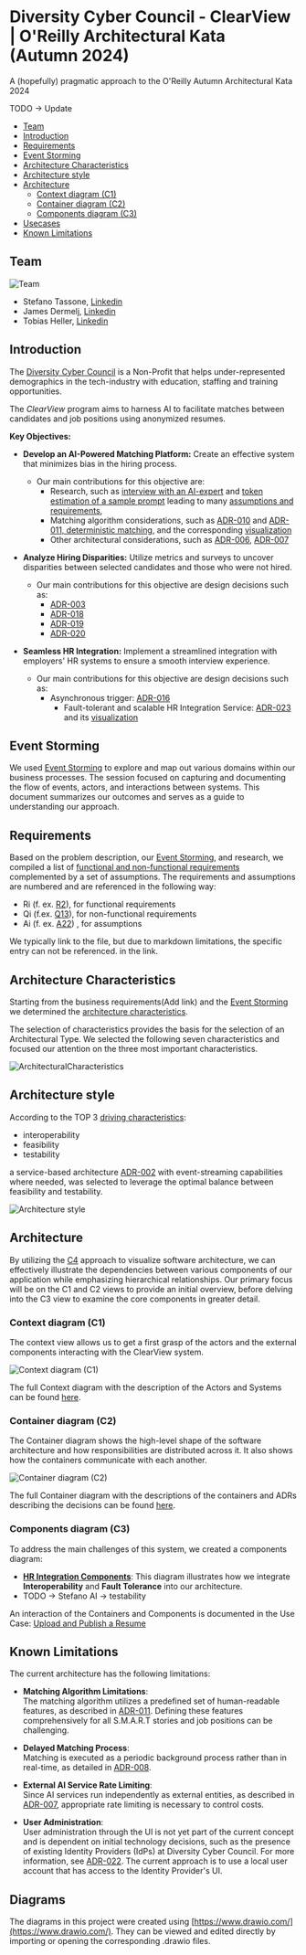 # Diversity Cyber Council - ClearView | O'Reilly Architectural Kata (Autumn 2024)
A (hopefully) pragmatic approach to the O'Reilly Autumn Architectural Kata 2024

TODO -> Update

- [Team](#team)
- [Introduction](#introduction)
- [Requirements](#requirements)
- [Event Storming](#event-storming)
- [Architecture Characteristics](#architecture-characteristics)
- [Architecture style](#architecture-style)
- [Architecture](#architecture)
  - [Context diagram (C1)](#context-diagram-c1)
  - [Container diagram (C2)](#container-diagram-c2)
  - [Components diagram (C3)](#components-diagram-c3)
- [Usecases](#usecases)
- [Known Limitations](#known-limitations)


## Team
![Team](./ArchitectureCharacteristics/images/team.png)

- Stefano Tassone, [Linkedin](https://ch.linkedin.com/in/stefano-tassone)
- James Dermelj, [Linkedin](https://ch.linkedin.com/in/james-dermelj-493446119)
- Tobias Heller, [Linkedin](https://ch.linkedin.com/in/tobias-heller)

## Introduction
The [Diversity Cyber Council](https://www.diversitycybercouncil.com/) is a Non-Profit that helps under-represented demographics in the tech-industry with education, staffing and training opportunities.

The *ClearView* program aims to harness AI to facilitate matches between candidates and job positions using anonymized resumes.

**Key Objectives:**

- **Develop an AI-Powered Matching Platform:** Create an effective system that minimizes bias in the hiring process.
  - Our main contributions for this objective are:
    - Research, such as [interview with an AI-expert](/Requirements/Research/interview-ai-expert.md) and 
    [token estimation of a sample prompt](/Requirements/Research/token-estimation.md) leading to many
    [assumptions and requirements](/Requirements/requirements-and-assumptions.md), 
    - Matching algorithm considerations, such as [ADR-010](/ADR/ADR-010-create-features-from-story-not-resumes.md) and
    [ADR-011, deterministic matching](/ADR/ADR-011-deterministic-matching.md), 
    and the corresponding [visualization](/C4/C3-components-matching.md)
    - Other architectural considerations, such as [ADR-006](/ADR/ADR-006-ai-models-run-on-separate-containers.md),
      [ADR-007](/ADR/ADR-007-use-of-external-llms.md)

- **Analyze Hiring Disparities:** Utilize metrics and surveys to uncover disparities between selected candidates and those who were not hired.
  - Our main contributions for this objective are design decisions such as:
    - [ADR-003](/ADR/ADR-003-batch-for-analytics.md)
    - [ADR-018](/ADR/ADR-018-location-of-survey-triggers.md)
    - [ADR-019](/ADR/ADR-019-data-transmission-for-analytics.md)
    - [ADR-020](/ADR/ADR-020-externalizing-survey-processes.md)
  
- **Seamless HR Integration:** Implement a streamlined integration with employers' HR systems to ensure a smooth interview experience.
  - Our main contributions for this objective are design decisions such as:
    - Asynchronous trigger: [ADR-016](/ADR/ADR-016-matches-published-as-events.md)
      - Fault-tolerant and scalable HR Integration Service: [ADR-023](/ADR/ADR-023-adapters-for-hr-systems.md) and its
      [visualization](/C4/C3-components-hr-integration.md)


## Event Storming
We used [Event Storming](./EventStorming/event_storming.md) to explore and map out various domains within our business processes. The session focused on capturing and documenting the flow of events, actors, and interactions between systems. This document summarizes our outcomes and serves as a guide to understanding our approach.

## Requirements

Based on the problem description, our [Event Storming](./EventStorming/event_storming.md), and research, we compiled a list of [functional
and non-functional requirements](/Requirements/requirements-and-assumptions.md) complemented by a set of assumptions.
The requirements and assumptions are numbered and are referenced in the following way:
- Ri (f. ex. [R2](/Requirements/requirements-and-assumptions.md)), for functional requirements 
- Qi (f.ex. [Q13](/Requirements/requirements-and-assumptions.md)), for non-functional requirements
- Ai (f. ex. [A22](/Requirements/requirements-and-assumptions.md)) , for assumptions

We typically link to the file, but due to markdown limitations, the specific entry can not be referenced. in the link.

## Architecture Characteristics
Starting from the business requirements(Add link) and the [Event Storming](./EventStorming/event_storming.md) we determined the [architecture characteristics](/ArchitectureCharacteristics/Characteristics.md).

The selection of characteristics provides the basis for the selection of an Architectural Type. We selected the following seven characteristics and focused our attention on the three most important characteristics.

![ArchitecturalCharacteristics](/ArchitectureCharacteristics/images/architecture-characteristics.png)

## Architecture style
According to the TOP 3 [driving characteristics](/ArchitectureCharacteristics/Characteristics.md):
- interoperability
- feasibility
- testability

a service-based architecture [ADR-002](/ADR/ADR-002-architecture-style.md) with event-streaming capabilities where needed, was selected to leverage the optimal balance between feasibility and testability.

![Architecture style](/ADR/images/ADR-002-architecture-style.png)

## Architecture
By utilizing the [C4](https://c4model.com/) approach to visualize software architecture, we can effectively illustrate the dependencies between various components of our application while emphasizing hierarchical relationships. Our primary focus will be on the C1 and C2 views to provide an initial overview, before delving into the C3 view to examine the core components in greater detail.

###  Context diagram (C1)
The context view allows us to get a first grasp of the actors and the external components interacting with the ClearView system.

![Context diagram  (C1)](/C4/images/C1-Context.png)

The full Context diagram with the description of the Actors and Systems can be found [here](/C4/C1-context.md).


### Container diagram (C2)
The Container diagram shows the high-level shape of the software architecture and how responsibilities are distributed across it. 
It also shows how the containers communicate with each another. 

![Container diagram (C2)](/C4/images/C2-Container.png)

The full Container diagram with the descriptions of the containers and  ADRs describing the decisions can be found [here](/C4/C2-container.md).


### Components diagram (C3)
To address the main challenges of this system, we created a components diagram:

- **[HR Integration Components](/C4/C3-components-hr-integration.md)**: This diagram illustrates how we integrate **Interoperability** and **Fault Tolerance** into our architecture.
- TODO -> Stefano AI -> testability

An interaction of the Containers and Components is documented in the Use Case: [Upload and Publish a Resume](/UseCases/use-case-upload-a-resume.md)

## Known Limitations
The current architecture has the following limitations:

- **Matching Algorithm Limitations**:  
  The matching algorithm utilizes a predefined set of human-readable features, as described in [ADR-011](/ADR/ADR-011-matching-based-on-ai-or-deterministic-methods.md). Defining these features comprehensively for all S.M.A.R.T stories and job positions can be challenging.

- **Delayed Matching Process**:  
  Matching is executed as a periodic background process rather than in real-time, as detailed in [ADR-008](/ADR/ADR-008-ui-reactivity.md).

- **External AI Service Rate Limiting**:  
  Since AI services run independently as external entities, as described in [ADR-007](/ADR/ADR-007-use-of-external-llms.md), appropriate rate limiting is necessary to control costs.

- **User Administration**:  
  User administration through the UI is not yet part of the current concept and is dependent on initial technology decisions, such as the presence of existing Identity Providers (IdPs) at Diversity Cyber Council. For more information, see [ADR-022](/ADR/ADR-022-initial-technology-decisions.md). The current approach is to use a local user account that has access to the Identity Provider's UI.

## Diagrams

The diagrams in this project were created using [https://www.drawio.com/](https://www.drawio.com/). They can be viewed and edited directly by importing or opening the corresponding .drawio files.

